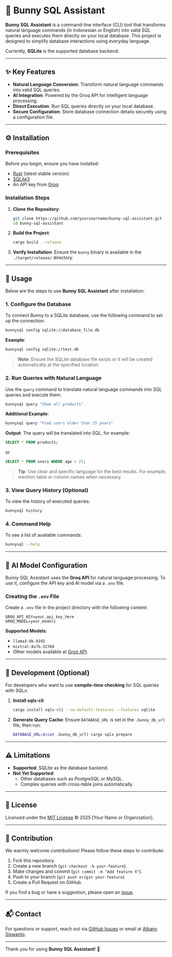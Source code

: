 # 🐰 Bunny SQL Assistant

**Bunny SQL Assistant** is a command-line interface (CLI) tool that transforms natural language commands (in Indonesian or English) into valid SQL queries and executes them directly on your local database. This project is designed to simplify database interactions using everyday language.

Currently, **SQLite** is the supported database backend.

---

## ✨ Key Features

- **Natural Language Conversion**: Transform natural language commands into valid SQL queries.
- **AI Integration**: Powered by the Groq API for intelligent language processing.
- **Direct Execution**: Run SQL queries directly on your local database.
- **Secure Configuration**: Store database connection details securely using a configuration file.

---

## ⚙️ Installation

### Prerequisites

Before you begin, ensure you have installed:
- [Rust](https://www.rust-lang.org/tools/install) (latest stable version)
- [SQLite3](https://www.sqlite.org/download.html)
- An API key from [Groq](https://console.groq.com/keys)

### Installation Steps

1. **Clone the Repository**:
   ```bash
   git clone https://github.com/yourusername/bunny-sql-assistant.git
   cd bunny-sql-assistant
   ```

2. **Build the Project**:
   ```bash
   cargo build --release
   ```

3. **Verify Installation**:
   Ensure the `bunny` binary is available in the `./target/release/` directory.

---

## 🚀 Usage

Below are the steps to use **Bunny SQL Assistant** after installation:

### 1. Configure the Database
To connect Bunny to a SQLite database, use the following command to set up the connection:

```bash
bunnysql config sqlite://database_file.db
```

**Example**:
```bash
bunnysql config sqlite://test.db
```

> **Note**: Ensure the SQLite database file exists or it will be created automatically at the specified location.

### 2. Run Queries with Natural Language
Use the `query` command to translate natural language commands into SQL queries and execute them:

```bash
bunnysql query "Show all products"
```

**Additional Example**:
```bash
bunnysql query "Find users older than 25 years"
```

**Output**:
The query will be translated into SQL, for example:
```sql
SELECT * FROM products;
```
or
```sql
SELECT * FROM users WHERE age > 25;
```

> **Tip**: Use clear and specific language for the best results. For example, mention table or column names when necessary.

### 3. View Query History (Optional)
To view the history of executed queries:
```bash
bunnysql history
```

### 4. Command Help
To see a list of available commands:
```bash
bunnysql --help
```

---

## 🧠 AI Model Configuration

Bunny SQL Assistant uses the **Groq API** for natural language processing. To use it, configure the API key and AI model via a `.env` file.

### Creating the `.env` File
Create a `.env` file in the project directory with the following content:

```env
GROQ_API_KEY=your_api_key_here
GROQ_MODEL=your_models
```

**Supported Models**:
- `llama3-8b-8192`
- `mixtral-8x7b-32768`
- Other models available at [Groq API](https://console.groq.com/docs/models).

---

## 🧪 Development (Optional)

For developers who want to use **compile-time checking** for SQL queries with SQLx:

1. **Install sqlx-cli**:
   ```bash
   cargo install sqlx-cli --no-default-features --features sqlite
   ```

2. **Generate Query Cache**:
   Ensure `DATABASE_URL` is set in the `.bunny_db_url` file, then run:
   ```bash
   DATABASE_URL=$(cat .bunny_db_url) cargo sqlx prepare
   ```

---

## ⚠️ Limitations

- **Supported**: SQLite as the database backend.
- **Not Yet Supported**:
  - Other databases such as PostgreSQL or MySQL.
  - Complex queries with cross-table joins automatically.

---

## 📄 License

Licensed under the [MIT License](LICENSE) © 2025 [Your Name or Organization].

---

## 🐇 Contribution

We warmly welcome contributions! Please follow these steps to contribute:

1. Fork this repository.
2. Create a new branch (`git checkout -b your-feature`).
3. Make changes and commit (`git commit -m "Add feature X"`).
4. Push to your branch (`git push origin your-feature`).
5. Create a Pull Request on GitHub.

If you find a bug or have a suggestion, please open an [issue](https://github.com/albanysiswanto/bunny-sql-assistant/issues).

---

## 📬 Contact

For questions or support, reach out via [GitHub Issues](https://github.com/albanysiswanto/bunny-sql-assistant/issues) or email at [Albany Siswanto](mailto:albanysiswantoo@gmail.com).

---

Thank you for using **Bunny SQL Assistant**! 🐰
